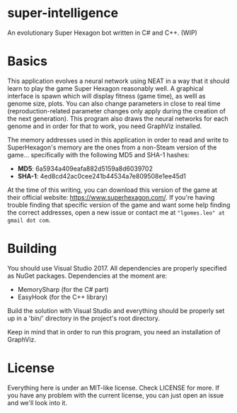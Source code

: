 # super-intelligence
An evolutionary Super Hexagon bot written in C# and C++. (WIP)

# Basics

This application evolves a neural network using NEAT in a way that it should learn to play the game Super Hexagon reasonably well. A graphical interface is spawn which will display fitness (game time), as welll as genome size, plots. You can also change parameters in close to real time (reproduction-related parameter changes only apply during the creation of the next generation). This program also draws the neural networks for each genome and in order for that to work, you need GraphViz installed.

The memory addresses used in this application in order to read and write to SuperHexagon's memory are the ones from a non-Steam version of the game... specifically with the following MD5 and SHA-1 hashes:

* **MD5**: 6a5934a409eafa882d5159a8d6039702
* **SHA-1**: 4ed8cd42ac0cee241b44534a7e809508e1ee45d1

At the time of this writing, you can download this version of the game at their official website: https://www.superhexagon.com/. If you're having trouble finding that specific version of the game and want some help finding the correct addresses, open a new issue or contact me at `"lgomes.leo" at gmail dot com`.

# Building

You should use Visual Studio 2017. All dependencies are properly specified as NuGet packages. Dependencies at the moment are:

* MemorySharp (for the C# part)
* EasyHook (for the C++ library)

Build the solution with Visual Studio and everything should be properly set up in a 'bin/' directory in the project's root directory.

Keep in mind that in order to run this program, you need an installation of GraphViz.

# License

Everything here is under an MIT-like license. Check LICENSE for more. If you have any problem with the current license, you can just open an issue and we'll look into it.
